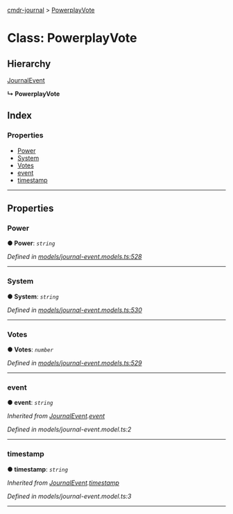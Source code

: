 [cmdr-journal](../README.md) > [PowerplayVote](../classes/powerplayvote.md)



# Class: PowerplayVote

## Hierarchy


 [JournalEvent](journalevent.md)

**↳ PowerplayVote**







## Index

### Properties

* [Power](powerplayvote.md#power)
* [System](powerplayvote.md#system)
* [Votes](powerplayvote.md#votes)
* [event](powerplayvote.md#event)
* [timestamp](powerplayvote.md#timestamp)



---
## Properties
<a id="power"></a>

###  Power

**●  Power**:  *`string`* 

*Defined in [models/journal-event.models.ts:528](https://github.com/chrisbruford/cmdr-journal/blob/52f6f4c/src/models/journal-event.models.ts#L528)*





___

<a id="system"></a>

###  System

**●  System**:  *`string`* 

*Defined in [models/journal-event.models.ts:530](https://github.com/chrisbruford/cmdr-journal/blob/52f6f4c/src/models/journal-event.models.ts#L530)*





___

<a id="votes"></a>

###  Votes

**●  Votes**:  *`number`* 

*Defined in [models/journal-event.models.ts:529](https://github.com/chrisbruford/cmdr-journal/blob/52f6f4c/src/models/journal-event.models.ts#L529)*





___

<a id="event"></a>

###  event

**●  event**:  *`string`* 

*Inherited from [JournalEvent](journalevent.md).[event](journalevent.md#event)*

*Defined in models/journal-event.model.ts:2*





___

<a id="timestamp"></a>

###  timestamp

**●  timestamp**:  *`string`* 

*Inherited from [JournalEvent](journalevent.md).[timestamp](journalevent.md#timestamp)*

*Defined in models/journal-event.model.ts:3*





___


